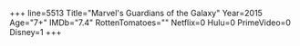 +++
line=5513
Title="Marvel's Guardians of the Galaxy"
Year=2015
Age="7+"
IMDb="7.4"
RottenTomatoes=""
Netflix=0
Hulu=0
PrimeVideo=0
Disney=1
+++

